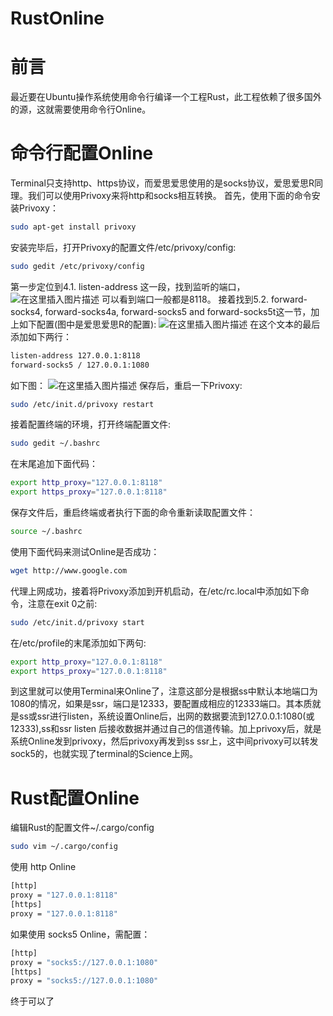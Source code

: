 # RustOnline

# 前言
最近要在Ubuntu操作系统使用命令行编译一个工程Rust，此工程依赖了很多国外的源，这就需要使用命令行Online。


# 命令行配置Online


Terminal只支持http、https协议，而爱思爱思使用的是socks协议，爱思爱思R同理。我们可以使用Privoxy来将http和socks相互转换。
首先，使用下面的命令安装Privoxy：

```bash
sudo apt-get install privoxy
```

安装完毕后，打开Privoxy的配置文件/etc/privoxy/config:

```bash
sudo gedit /etc/privoxy/config
```
第一步定位到4.1. listen-address 这一段，找到监听的端口，
![在这里插入图片描述](https://img-blog.csdnimg.cn/20210708152032538.png?x-oss-process=image/watermark,type_ZmFuZ3poZW5naGVpdGk,shadow_10,text_aHR0cHM6Ly9ibG9nLmNzZG4ubmV0L2J1cHQwNzMxMTQ=,size_16,color_FFFFFF,t_70#pic_center)
可以看到端口一般都是8118。
接着找到5.2. forward-socks4, forward-socks4a, forward-socks5 and forward-socks5t这一节，加上如下配置(图中是爱思爱思R的配置):
![在这里插入图片描述](https://img-blog.csdnimg.cn/20210708152119845.png?x-oss-process=image/watermark,type_ZmFuZ3poZW5naGVpdGk,shadow_10,text_aHR0cHM6Ly9ibG9nLmNzZG4ubmV0L2J1cHQwNzMxMTQ=,size_16,color_FFFFFF,t_70#pic_center)
在这个文本的最后添加如下两行：

```bash
listen-address 127.0.0.1:8118
forward-socks5 / 127.0.0.1:1080
```

如下图：
![在这里插入图片描述](https://img-blog.csdnimg.cn/20210708151830532.png#pic_center)
保存后，重启一下Privoxy:
```bash
sudo /etc/init.d/privoxy restart
```
接着配置终端的环境，打开终端配置文件:

```bash
sudo gedit ~/.bashrc
```

在末尾追加下面代码：

```bash
export http_proxy="127.0.0.1:8118"
export https_proxy="127.0.0.1:8118"
```

保存文件后，重启终端或者执行下面的命令重新读取配置文件：

```bash
source ~/.bashrc
```

使用下面代码来测试Online是否成功：

```bash
wget http://www.google.com
```

代理上网成功，接着将Privoxy添加到开机启动，在/etc/rc.local中添加如下命令，注意在exit 0之前:

```bash
sudo /etc/init.d/privoxy start
```

在/etc/profile的末尾添加如下两句:

```bash
export http_proxy="127.0.0.1:8118"
export https_proxy="127.0.0.1:8118"
```

到这里就可以使用Terminal来Online了，注意这部分是根据ss中默认本地端口为1080的情况，如果是ssr，端口是12333，要配置成相应的12333端口。其本质就是ss或ssr进行listen，系统设置Online后，出网的数据要流到127.0.0.1:1080(或12333),ss和ssr listen 后接收数据并通过自己的信道传输。加上privoxy后，就是系统Online发到privoxy，然后privoxy再发到ss ssr上，这中间privoxy可以转发sock5的，也就实现了terminal的Science上网。

# Rust配置Online
编辑Rust的配置文件~/.cargo/config

```bash
sudo vim ~/.cargo/config
```
使用 http Online
```bash
[http]
proxy = "127.0.0.1:8118"
[https]
proxy = "127.0.0.1:8118"
```

如果使用 socks5 Online，需配置：

```bash
[http]
proxy = "socks5://127.0.0.1:1080"
[https]
proxy = "socks5://127.0.0.1:1080"
```

终于可以了
